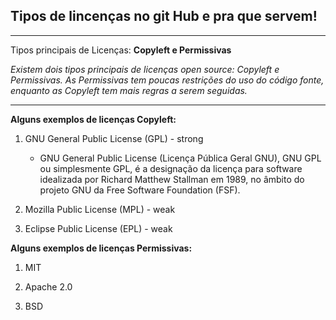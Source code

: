 ## Tipos de lincenças no git Hub e pra que servem!

---

Tipos principais de Licenças: **Copyleft e Permissivas**

_Existem dois tipos principais de licenças open source: Copyleft e Permissivas. As Permissivas tem poucas restrições do uso do código fonte, enquanto as Copyleft tem mais regras a serem seguidas._

---

**Alguns exemplos de licenças Copyleft:**

1. GNU General Public License (GPL) - strong
   * GNU General Public License (Licença Pública Geral GNU), GNU GPL ou simplesmente GPL, é a designação da licença para software idealizada por Richard Matthew Stallman em 1989, no âmbito do projeto GNU da Free Software Foundation (FSF).

3. Mozilla Public License (MPL) - weak

4. Eclipse Public License (EPL) - weak

**Alguns exemplos de licenças Permissivas:**

1. MIT

2. Apache 2.0

3. BSD
